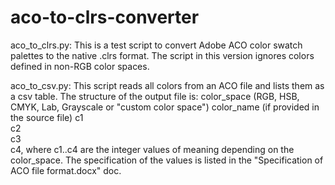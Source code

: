 # aco-to-clrs-converter

aco_to_clrs.py:
This is a test script to convert Adobe ACO color swatch palettes to the native .clrs format. The script in this version ignores colors defined in non-RGB color spaces. 

aco_to_csv.py:
This script reads all colors from an ACO file and lists them as a csv table.
The structure of the output file is:
color_space	(RGB, HSB, CMYK, Lab, Grayscale or "custom color space")
color_name	(if provided in the source file)
c1	
c2	
c3	
c4,
where c1..c4 are the integer values of meaning depending on the color_space.
The specification of the values is listed in the "Specification of ACO file format.docx" doc.

